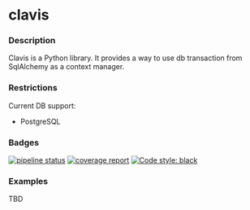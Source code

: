 # clavis

### Description

Clavis is a Python library. It provides a way to use db transaction from SqlAlchemy as a context manager.


### Restrictions

Current DB support:

- PostgreSQL

### Badges

[![pipeline status](https://gitlab.com/tgrx/clavis/badges/master/pipeline.svg)](https://gitlab.com/tgrx/clavis/commits/master)
[![coverage report](https://gitlab.com/tgrx/clavis/badges/master/coverage.svg)](https://gitlab.com/tgrx/clavis/commits/master)
[![Code style: black](https://img.shields.io/badge/code%20style-black-000000.svg)](https://github.com/ambv/black)


### Examples

TBD